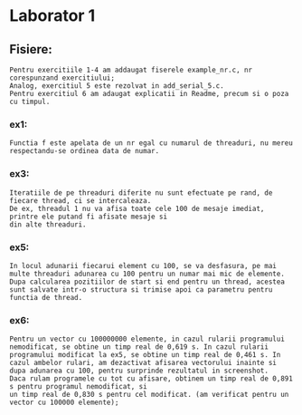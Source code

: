 # Laborator 1

## Fisiere: 
    Pentru exercitiile 1-4 am addaugat fiserele example_nr.c, nr corespunzand exercitiului;
    Analog, exercitiul 5 este rezolvat in add_serial_5.c.
    Pentru exercitiul 6 am adaugat explicatii in Readme, precum si o poza cu timpul.

### ex1:
    Functia f este apelata de un nr egal cu numarul de threaduri, nu mereu respectandu-se ordinea data de numar.

### ex3:
    Iteratiile de pe threaduri diferite nu sunt efectuate pe rand, de fiecare thread, ci se intercaleaza.
    De ex, threadul 1 nu va afisa toate cele 100 de mesaje imediat, printre ele putand fi afisate mesaje si 
    din alte threaduri.

### ex5:
    In locul adunarii fiecarui element cu 100, se va desfasura, pe mai multe threaduri adunarea cu 100 pentru un numar mai mic de elemente.
    Dupa calcularea pozitiilor de start si end pentru un thread, acestea sunt salvate intr-o structura si trimise apoi ca parametru pentru functia de thread.

### ex6: 
    Pentru un vector cu 100000000 elemente, in cazul rularii programului nemodificat, se obtine un timp real de 0,619 s. In cazul rularii programului modificat la ex5, se obtine un timp real de 0,461 s. In 
    cazul ambelor rulari, am dezactivat afisarea vectorului inainte si dupa adunarea cu 100, pentru surprinde rezultatul in screenshot.
    Daca rulam programele cu tot cu afisare, obtinem un timp real de 0,891 s pentru programul nemodificat, si 
    un timp real de 0,830 s pentru cel modificat. (am verificat pentru un vector cu 100000 elemente);
